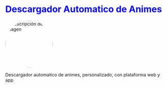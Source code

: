 <h1 style="color: blue;">Descargador Automatico de Animes</h1>
<img src="https://i.pinimg.com/564x/fb/8c/c1/fb8cc1317fa7894f08dd1b2232a76dc2.jpg" alt="Descripción de la imagen" style="border-radius: 50%; width: 150px; height: 150px;">

Descargador automatico de animes, personalizado, con plataforma web y app


